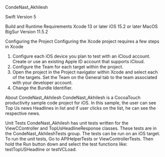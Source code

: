 

CondeNast_Akhilesh

Swift Version 5

Build and Runtime Requirements
Xcode 13 or later
iOS 15.2 or later
MacOS BigSur Version 11.5.2

Configuring the Project
Configuring the Xcode project requires a few steps in Xcode 
1. Configure each iOS device you plan to test with an iCloud account. Create or use an existing Apple ID account that supports iCloud.
2. Configure the Team for each target within the project.
3. Open the project in the Project navigator within Xcode and select each of the targets. Set the Team on the General tab to the team associated with your developer account.
4. Change the Bundle Identifier.


About CondeNast_Akhilesh
CondeNast_Akhilesh is a CocoaTouch productivity sample code project for iOS. In this sample, the user can see Top Us news Headlines in list and if user clicks on the list, he can see the respective news.


Unit Tests
CondeNast_Akhilesh has unit tests written for the ViewCController and TopUsHeadlineResponse classes. These tests are in the CondeNast_AkhileshTests group. The tests can be run on an iOS target. To run the unit tests, Go to APIHelperTests or ViewControllerTests. Then hold the Run button down and select the test functions like: testTopUSHeadline or testVCLoad.
